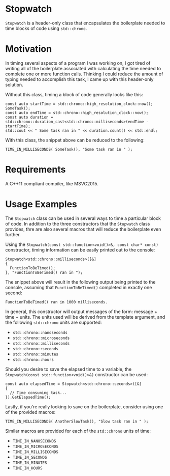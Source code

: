 # Stopwatch

`Stopwatch` is a header-only class that encapsulates the boilerplate needed to time blocks of code using `std::chrono`.

# Motivation

In timing several aspects of a program I was working on, I got tired of writing all of the boilerplate associated with calculating the time needed to complete one or more function calls. Thinking I could reduce the amount of typing needed to accomplish this task, I came up with this header-only solution.

Without this class, timing a block of code generally looks like this:

```
const auto startTime = std::chrono::high_resolution_clock::now();
SomeTask();
const auto endTime = std::chrono::high_resolution_clock::now();
const auto duration = std::chrono::duration_cast<std::chrono::milliseconds>(endTime - startTime);
std::cout << " Some task ran in " << duration.count() << std::endl;
```

With this class, the snippet above can be reduced to the following:

```
TIME_IN_MILLISECONDS( SomeTask(), "Some task ran in " );
```

# Requirements

A C++11 compliant compiler, like MSVC2015.

# Usage Examples

The `Stopwatch` class can be used in several ways to time a particular block of code. In addition to the three constructors that the `Stopwatch` class provides, thre are also several macros that will reduce the boilerplate even further.

Using the `Stopwatch(const std::function<void()>&, const char* const)` constructor, timing information can be easily printed out to the console:

```
Stopwatch<std::chrono::milliseconds>([&]
{
  FunctionToBeTimed();
}, "FunctionToBeTimed() ran in ");
```

The snippet above will result in the following output being printed to the console, assuming that `FunctionToBeTimed()` completed in exactly one second:

```
FunctionToBeTimed() ran in 1000 milliseconds.
```

In general, this constructor will output messages of the form: message + time + units. The units used will be derived from the template argument, and the following `std::chrono` units are supported:

* `std::chrono::nanoseconds`
* `std::chrono::microseconds`
* `std::chrono::milliseconds`
* `std::chrono::seconds`
* `std::chrono::minutes`
* `std::chrono::hours`

Should you desire to save the elapsed time to a variable, the `Stopwatch(const std::function<void()>&)` constructor can be used:

```
const auto elapsedTime = Stopwatch<std::chrono::seconds>([&]
{
  // Time consuming task...
}).GetElapsedTime();
```

Lastly, if you're really looking to save on the boilerplate, consider using one of the provided macros:

```
TIME_IN_MILLISECONDS( AnotherSlowTask(), "Slow task ran in " );
```

Similar macros are provided for each of the `std::chrono` units of time:

* `TIME_IN_NANOSECONDS`
* `TIME_IN_MICROSECONDS`
* `TIME_IN_MILLISECONDS`
* `TIME_IN_SECONDS`
* `TIME_IN_MINUTES`
* `TIME_IN_HOURS`
